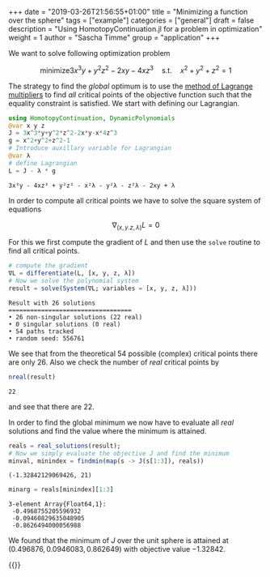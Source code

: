 +++
date = "2019-03-26T21:56:55+01:00"
title = "Minimizing a function over the sphere"
tags = ["example"]
categories = ["general"]
draft = false
description = "Using HomotopyContinuation.jl for a problem in optimization"
weight = 1
author = "Sascha Timme"
group = "application"
+++


We want to solve following optimization problem


$$
\text{minimize}  3x^3y+y^2z^2-2xy-4xz^3 \quad \text{s.t.} \quad x^2+y^2+z^2=1
$$


The strategy to find the *global* optimum is to use the [method of Lagrange multipliers](https://en.wikipedia.org/wiki/Lagrange_multiplier) to find *all* critical points of the objective function such that the equality constraint is satisfied. We start with defining our Lagrangian.


```julia
using HomotopyContinuation, DynamicPolynomials
@var x y z
J = 3x^3*y+y^2*z^2-2x*y-x*4z^3
g = x^2+y^2+z^2-1
# Introduce auxillary variable for Lagrangian
@var λ
# define Lagrangian
L = J - λ * g
```

```
3x³y - 4xz³ + y²z² - x²λ - y²λ - z²λ - 2xy + λ
```


In order to compute all critical points we have to solve the square system of equations


$$
\nabla_{(x,y.z,\lambda)}L = 0
$$


For this we first compute the gradient of $L$ and then use the `solve` routine to find all critical points.


```julia
# compute the gradient
∇L = differentiate(L, [x, y, z, λ])
# Now we solve the polynomial system
result = solve(System(∇L; variables = [x, y, z, λ]))
```

```
Result with 26 solutions
==================================
• 26 non-singular solutions (22 real)
• 0 singular solutions (0 real)
• 54 paths tracked
• random seed: 556761
```


We see that from the theoretical 54 possible (complex) critical points there are only 26. Also we check the number of *real* critical points by


```julia
nreal(result)
```

```
22
```


and see that there are 22.


In order to find the global minimum we now have to evaluate all *real* solutions and find the value where the minimum is attained.


```julia
reals = real_solutions(result);
# Now we simply evaluate the objective J and find the minimum
minval, minindex = findmin(map(s -> J(s[1:3]), reals))
```

```
(-1.32842129069426, 21)
```


```julia
minarg = reals[minindex][1:3]
```

```
3-element Array{Float64,1}:
 -0.4968755205596932
 -0.09460829635048905
 -0.8626494000056988
```


We found that the minimum of $J$ over the unit sphere is attained at $(0.496876, 0.0946083, 0.862649)$ with objective value $-1.32842$.


{{<bibtex >}} 
